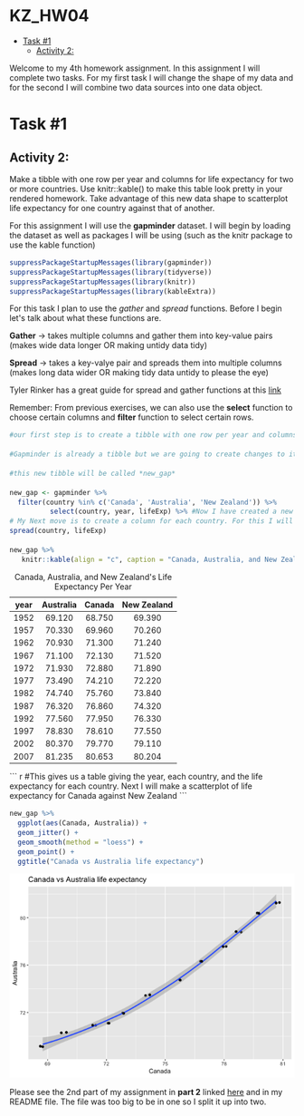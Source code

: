 KZ\_HW04
================

-   [Task \#1](#task-1)
    -   [Activity 2:](#activity-2)

Welcome to my 4th homework assignment. In this assignment I will complete two tasks. For my first task I will change the shape of my data and for the second I will combine two data sources into one data object.

Task \#1
========

Activity 2:
-----------

Make a tibble with one row per year and columns for life expectancy for two or more countries. Use knitr::kable() to make this table look pretty in your rendered homework. Take advantage of this new data shape to scatterplot life expectancy for one country against that of another.

For this assignment I will use the **gapminder** dataset. I will begin by loading the dataset as well as packages I will be using (such as the knitr package to use the kable function)

``` r
suppressPackageStartupMessages(library(gapminder))
suppressPackageStartupMessages(library(tidyverse))
suppressPackageStartupMessages(library(knitr))
suppressPackageStartupMessages(library(kableExtra))
```

For this task I plan to use the *gather* and *spread* functions. Before I begin let's talk about what these functions are.

**Gather** -&gt; takes multiple columns and gather them into key-value pairs (makes wide data longer OR making untidy data tidy)

**Spread** -&gt; takes a key-valye pair and spreads them into multiple columns (makes long data wider OR making tidy data untidy to please the eye)

Tyler Rinker has a great guide for spread and gather functions at this [link](https://github.com/trinker/tidyr_in_a_nutshell/blob/master/README.md)

Remember: From previous exercises, we can also use the **select** function to choose certain columns and **filter** function to select certain rows.

``` r
#our first step is to create a tibble with one row per year and columns for life expectancy for two or more countries.

#Gapminder is already a tibble but we are going to create changes to it so we will rename it as a new tibble

#this new tibble will be called *new_gap*

new_gap <- gapminder %>%
  filter(country %in% c('Canada', 'Australia', 'New Zealand')) %>%
          select(country, year, lifeExp) %>% #Now I have created a new tibble for New Zealand and Canada's life expectancy. 
# My Next move is to create a column for each country. For this I will use the *spread* function
spread(country, lifeExp) 

new_gap %>%
   knitr::kable(align = "c", caption = "Canada, Australia, and New Zealand's Life Expectancy Per Year")
```

<table>
<caption>
Canada, Australia, and New Zealand's Life Expectancy Per Year
</caption>
<thead>
<tr>
<th style="text-align:center;">
year
</th>
<th style="text-align:center;">
Australia
</th>
<th style="text-align:center;">
Canada
</th>
<th style="text-align:center;">
New Zealand
</th>
</tr>
</thead>
<tbody>
<tr>
<td style="text-align:center;">
1952
</td>
<td style="text-align:center;">
69.120
</td>
<td style="text-align:center;">
68.750
</td>
<td style="text-align:center;">
69.390
</td>
</tr>
<tr>
<td style="text-align:center;">
1957
</td>
<td style="text-align:center;">
70.330
</td>
<td style="text-align:center;">
69.960
</td>
<td style="text-align:center;">
70.260
</td>
</tr>
<tr>
<td style="text-align:center;">
1962
</td>
<td style="text-align:center;">
70.930
</td>
<td style="text-align:center;">
71.300
</td>
<td style="text-align:center;">
71.240
</td>
</tr>
<tr>
<td style="text-align:center;">
1967
</td>
<td style="text-align:center;">
71.100
</td>
<td style="text-align:center;">
72.130
</td>
<td style="text-align:center;">
71.520
</td>
</tr>
<tr>
<td style="text-align:center;">
1972
</td>
<td style="text-align:center;">
71.930
</td>
<td style="text-align:center;">
72.880
</td>
<td style="text-align:center;">
71.890
</td>
</tr>
<tr>
<td style="text-align:center;">
1977
</td>
<td style="text-align:center;">
73.490
</td>
<td style="text-align:center;">
74.210
</td>
<td style="text-align:center;">
72.220
</td>
</tr>
<tr>
<td style="text-align:center;">
1982
</td>
<td style="text-align:center;">
74.740
</td>
<td style="text-align:center;">
75.760
</td>
<td style="text-align:center;">
73.840
</td>
</tr>
<tr>
<td style="text-align:center;">
1987
</td>
<td style="text-align:center;">
76.320
</td>
<td style="text-align:center;">
76.860
</td>
<td style="text-align:center;">
74.320
</td>
</tr>
<tr>
<td style="text-align:center;">
1992
</td>
<td style="text-align:center;">
77.560
</td>
<td style="text-align:center;">
77.950
</td>
<td style="text-align:center;">
76.330
</td>
</tr>
<tr>
<td style="text-align:center;">
1997
</td>
<td style="text-align:center;">
78.830
</td>
<td style="text-align:center;">
78.610
</td>
<td style="text-align:center;">
77.550
</td>
</tr>
<tr>
<td style="text-align:center;">
2002
</td>
<td style="text-align:center;">
80.370
</td>
<td style="text-align:center;">
79.770
</td>
<td style="text-align:center;">
79.110
</td>
</tr>
<tr>
<td style="text-align:center;">
2007
</td>
<td style="text-align:center;">
81.235
</td>
<td style="text-align:center;">
80.653
</td>
<td style="text-align:center;">
80.204
</td>
</tr>
</tbody>
</table>
``` r
#This gives us a table giving the year, each country, and the life expectancy for each country. Next I will make a scatterplot of life expectancy for Canada against New Zealand
```

``` r
new_gap %>% 
  ggplot(aes(Canada, Australia)) +
  geom_jitter() +
  geom_smooth(method = "loess") +
  geom_point() +
  ggtitle("Canada vs Australia life expectancy") 
```

![](HW_04_KZ_files/figure-markdown_github/unnamed-chunk-3-1.png)

Please see the 2nd part of my assignment in **part 2** linked [here]() and in my README file. The file was too big to be in one so I split it up into two.
